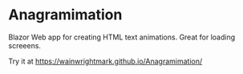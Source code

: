# Anagramimation
Blazor Web app for creating HTML text animations. Great for loading screeens.

Try it at https://wainwrightmark.github.io/Anagramimation/


